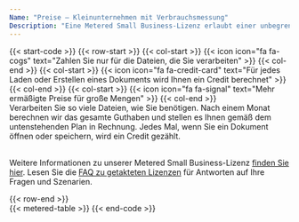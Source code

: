 ```yaml
---
Name: "Preise – Kleinunternehmen mit Verbrauchsmessung"
Description: "Eine Metered Small Business-Lizenz erlaubt einer unbegrenzten Anzahl von Entwicklern aus Ihrer Organisation, eine unbegrenzte Anzahl von Endbenutzer-Software mit dem Produkt zu erstellen, die innerhalb Ihrer Organisation verwendet werden kann. Eine Metered Small Business License deckt eine unbegrenzte Anzahl von Entwicklern ab, die an Endbenutzersoftware arbeiten, die die Produktfunktionalität nutzen."
---
```

{{< start-code >}}
{{< row-start >}}
{{< col-start >}}
{{< icon icon="fa fa-cogs" text="Zahlen Sie nur für die Dateien, die Sie verarbeiten" >}}
{{< col-end >}}
{{< col-start >}}
{{< icon icon="fa fa-credit-card" text="Für jedes Laden oder Erstellen eines Dokuments wird Ihnen ein Credit berechnet" >}}
{{< col-end >}}
{{< col-start >}}
{{< icon icon="fa fa-signal" text="Mehr ermäßigte Preise für große Mengen" >}}
{{< col-end >}}
&nbsp;  
Verarbeiten Sie so viele Dateien, wie Sie benötigen. Nach einem Monat berechnen wir das gesamte Guthaben und stellen es Ihnen gemäß dem untenstehenden Plan in Rechnung. Jedes Mal, wenn Sie ein Dokument öffnen oder speichern, wird ein Credit gezählt.  
&nbsp;  

Weitere Informationen zu unserer Metered Small Business-Lizenz [finden Sie hier](https://purchase.groupdocs.com/policies/license-types/#metered-small-business-license). Lesen Sie die [FAQ zu getakteten Lizenzen](https://purchase.groupdocs.com/faqs/licensing/metered/) für Antworten auf Ihre Fragen und Szenarien.  

{{< row-end >}}
&nbsp;  
{{< metered-table >}}
{{< end-code >}}